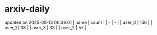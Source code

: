 # arxiv-daily
updated on 2025-08-13 06:39:01
| name | count |
| - | - |
| user_0 | 156 |
| user_1 | 38 |
| user_3 | 33 |
| user_2 | 57 |

